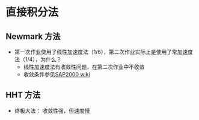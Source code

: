 # 直接积分法
## Newmark 方法
* 第一次作业使用了线性加速度法（1/6），第二次作业实际上是使用了常加速度法（1/4），为什么？
    * 线性加速度法有收敛性问题，在第二次作业中不收敛
    * 收敛条件参见[SAP2000 wiki](https://wiki.csiamerica.com/display/kb/Direct-integration+time-history+analysis)
## HHT 方法
* 终极大法： 收敛性强，但速度慢
